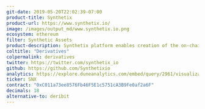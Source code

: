 ```yaml
---
git-date: 2019-05-20T22:02:39-07:00
product-title: Synthetix
product-url: https://www.synthetix.io/
image: /images/output_md/www.synthetix.io.png
ecosystem: ethereum
filter: Synthetic Assets
product-description: Synthetix platform enables creation of the on-chain synthetic assets that tracks value of assets in real world. [Interview with Kain Warwick, founder of Synthetix](/synthetix).
coltitle: "Derivatives"
colpermalink: derivatives
twitter: https://twitter.com/synthetix_io
github: https://github.com/Synthetixio
analytics: https://explore.duneanalytics.com/embed/query/2961/visualization/5722?api_key=wfCADWmqi3i7pw6QqN3H93ZOXAx6dfshaLYoVGvH
ticker: SNX
contract: "0xC011a73ee8576Fb46F5E1c5751cA3B9Fe0af2a6F"
decimals: 18
alternative-to: deribit
---
```

